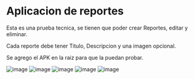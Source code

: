 # Aplicacion de reportes

Esta es una prueba tecnica, se tienen que poder crear Reportes, editar y eliminar.

Cada reporte debe tener Titulo, Descripcion y una imagen opcional.

Se agrego el APK en la raiz para que la puedan probar.

![image](https://github.com/elalo4171/reports/blob/main/img/Screen%20Shot%202022-11-15%20at%200.56.36.png?raw=true)
![image](https://github.com/elalo4171/reports/blob/main/img/Screen%20Shot%202022-11-15%20at%200.56.49.png?raw=true)
![image](https://github.com/elalo4171/reports/blob/main/img/Screen%20Shot%202022-11-15%20at%200.57.09.png?raw=true)
![image](https://github.com/elalo4171/reports/blob/main/img/Screen%20Shot%202022-11-15%20at%200.57.41.png?raw=true)
![image](https://github.com/elalo4171/reports/blob/main/img/Screen%20Shot%202022-11-15%20at%200.58.03.png?raw=true)